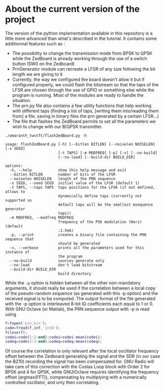 # About the current version of the project

The version of the python implementation available in this repository is a little more advanced than what's described in the tutorial. It contains some additionnal features such as :
+ The possibility to change the transmission mode from BPSK to QPSK while the ZedBoard is already working through the use of a switch button (SW0 on the Zedboard)
+ PrnGenerator module can recreate a LFSR of any size following the bit length we are giving to it
+ Currently, the way we configured the board doesn't allow it but if configured properly, we could flash the bitstream so that the taps of the LFSR are chosen through the use of GPIO or something else while the program is running. Most of the modules are ready to handle the situation.
+ The prn.py file also contains a few utility functions that help working with different taps (finding a list of taps, \[writing them into/reading them from\] a file, saving in binary files the prn generated by a certain LFSR...)
+ The file that flashes the ZedBoard permits to set all the parameters we wish to change with our B/QPSK transmitter.

```
./amaranth_twstft/flashZedBoard.py -h

usage: flashZedBoard.py [-h] [--bitlen BITLEN] [--noiselen NOISELEN] [-s SEED]
                        [-t TAPS] [-m MODFREQ] [-p] [-v] [--no-build]
                        [--no-load] [--build-dir BUILD_DIR]

options:
  -h, --help            show this help message and exit
  --bitlen BITLEN       number of bits of the LFSR
  --noiselen NOISELEN   length of the PRN sequence
  -s SEED, --seed SEED  initial value of the LFSR (default 1)
  -t TAPS, --taps TAPS  taps positions for the LFSR (if not defined, allows to
                        dynamically define taps (currently not supported so
                        default taps will be the smallest msequence generator
                        taps))
  -m MODFREQ, --modfreq MODFREQ
                        frequency of the PSK modulation (Herz) (default
                        :2.5e6)
  -p, --print           creates a binary file containing the PRN sequence that
                        should be generated
  -v, --verbose         prints all the parameters used for this instance of
                        the program
  --no-build            sources generate only
  --no-load             don't load bitstream
  --build-dir BUILD_DIR
                        build directory
```

While the ``-p`` option is hidden between all the other non-mandatory arguments, it should really be
used if the correlation between a local copy of the pseudo-random sequence (as generated with this -p
option) and the received signal is to be computed. The output format of the file generated with the -p
option is interleaved 8-bit IQ coefficients each equal to 1 or 0. With GNU Octave (or Matlab), the 
PRN sequence output with -p is read using
```Matlab
f=fopen('prn.bin');
code=fread(f,inf,'int8');
fclose(f);
codei=code(1:2:end);codei=codei-mean(codei);
codeq=code(2:2:end);codeq=codeq-mean(codeq);
```
Of course the correlation is only relevant after the local oscillator frequency offset between the Zedboard generating
the signal and the SDR (in our case the B210) recording the signal has been compensated for. GNU Radio will take care
of this correction with the Costas Loop block with Order 2 for BPSK and 4 for QPSK, while GNU/Octave requires identifying
the frequency offset (argmax(FFT)), compensating by multiplying with a numerically controlled oscillator, and only then 
correlating.
